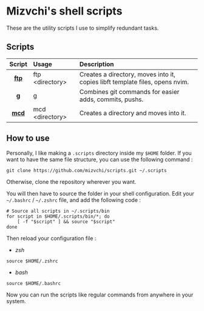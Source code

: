 # Mizvchi's shell scripts

These are the utility scripts I use to simplify redundant tasks.

## Scripts

| Script				| Usage					| Description																	|
|:---------------------:|:----------------------|:------------------------------------------------------------------------------|
| [__ftp__](bin/ftp)	| ftp \<directory\>		| Creates a directory, moves into it, copies libft template files, opens nvim.	|
| [__g__](bin/g)		| g						| Combines git commands for easier adds, commits, pushs.						|
| [__mcd__](bin/mcd)	| mcd \<directory\>		| Creates a directory and moves into it.										|

## How to use

Personally, I like making a `.scripts` directory inside my `$HOME` folder.
If you want to have the same file structure, you can use the following command :
```
git clone https://github.com/mizvchi/scripts.git ~/.scripts
```

Otherwise, clone the repository wherever you want.

You will then have to source the folder in your shell configuration.
Edit your `~/.bashrc` / `~/.zshrc` file, and add the following code :
```
# Source all scripts in ~/.scripts/bin
for script in $HOME/.scripts/bin/*; do
    [ -f "$script" ] && source "$script"
done
```

Then reload your configuration file :

* _zsh_
```
source $HOME/.zshrc
```

* _bash_
```
source $HOME/.bashrc
```

Now you can run the scripts like regular commands from anywhere in your system.
